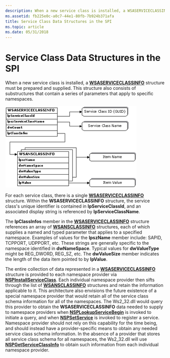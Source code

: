 ```yaml
---
description: When a new service class is installed, a WSASERVICECLASSINFO structure must be prepared and supplied. This structure also consists of substructures that contain a series of parameters that apply to specific namespaces.
ms.assetid: fb225e0c-a0c7-44e1-80fb-7b924b371afa
title: Service Class Data Structures in the SPI
ms.topic: article
ms.date: 05/31/2018
---
```


# Service Class Data Structures in the SPI

When a new service class is installed, a [**WSASERVICECLASSINFO**](/windows/desktop/api/Winsock2/ns-winsock2-wsaserviceclassinfow) structure must be prepared and supplied. This structure also consists of substructures that contain a series of parameters that apply to specific namespaces.

![Diagram showing the WSASERVICECLASSINFO structure, substructures, and parameters that apply to specific namespaces.](images/ovrvw3-3.png)

For each service class, there is a single [**WSASERVICECLASSINFO**](/windows/desktop/api/Winsock2/ns-winsock2-wsaserviceclassinfow) structure. Within the **WSASERVICECLASSINFO** structure, the service class's unique identifier is contained in **lpServiceClassId**, and an associated display string is referenced by **lpServiceClassName**.

The **lpClassInfos** member in the [**WSASERVICECLASSINFO**](/windows/desktop/api/Winsock2/ns-winsock2-wsaserviceclassinfow) structure references an array of [**WSANSCLASSINFO**](/windows/desktop/api/Winsock2/ns-winsock2-wsansclassinfow) structures, each of which supplies a named and typed parameter that applies to a specified namespace. Examples of values for the **lpszName** member include: SAPID, TCPPORT, UDPPORT, etc. These strings are generally specific to the namespace identified in **dwNameSpace**. Typical values for **dwValueType** might be REG\_DWORD, REG\_SZ, etc. The **dwValueSize** member indicates the length of the data item pointed to by **lpValue**.

The entire collection of data represented in a [**WSASERVICECLASSINFO**](/windows/desktop/api/Winsock2/ns-winsock2-wsaserviceclassinfow) structure is provided to each namespace provider via [**NSPInstallServiceClass**](/windows/desktop/api/Ws2spi/nc-ws2spi-lpnspinstallserviceclass). Each individual namespace provider then sifts through the list of [**WSANSCLASSINFO**](/windows/desktop/api/Winsock2/ns-winsock2-wsansclassinfow) structures and retain the information applicable to it. This architecture also envisions the future existence of a special namespace provider that would retain all of the service class schema information for all of the namespaces. The Ws2\_32.dll would query this provider to obtain the **WSASERVICECLASSINFO** data needed to supply to namespace providers when [**NSPLookupServiceBegin**](/windows/desktop/api/Ws2spi/nc-ws2spi-lpnsplookupservicebegin) is invoked to initiate a query, and when [**NSPSetService**](/windows/desktop/api/Ws2spi/nc-ws2spi-lpnspsetservice) is invoked to register a service. Namespace provider should not rely on this capability for the time being, and should instead have a provider-specific means to obtain any needed service class schema information. In the absence of a provider that stores all service class schema for all namespaces, the Ws2\_32.dll will use [**NSPGetServiceClassInfo**](/windows/desktop/api/Ws2spi/nc-ws2spi-lpnspgetserviceclassinfo) to obtain such information from each individual namespace provider.

 

 



